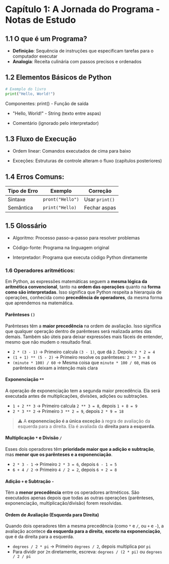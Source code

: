 # Capítulo 1: A Jornada do Programa - Notas de Estudo

## 1.1 O que é um Programa?
- **Definição**: Sequência de instruções que especificam tarefas para o computador executar
- **Analogia**: Receita culinária com passos precisos e ordenados

## 1.2 Elementos Básicos de Python
```python
# Exemplo do livro
print("Hello, World!")
```

Componentes:
print() - Função de saída

- "Hello, World!" - String (texto entre aspas)

- Comentário (ignorado pelo interpretador)

## 1.3 Fluxo de Execução

- Ordem linear: Comandos executados de cima para baixo

- Exceções: Estruturas de controle alteram o fluxo (capítulos posteriores)

## 1.4 Erros Comuns:

| Tipo de Erro | Exemplo        | Correção       |
|--------------|----------------|----------------|
| Sintaxe      | `pront("Hello")` | Usar `print()` |
| Semântica    | `print("Hello)`  | Fechar aspas   |

## 1.5 Glossário

- Algoritmo: Processo passo-a-passo para resolver problemas

- Código-fonte: Programa na linguagem original

- Interpretador: Programa que executa código Python diretamente

### 1.6 Operadores aritméticos:
Em Python, as expressões matemáticas seguem a **mesma lógica da aritmética convencional**, tanto na **ordem das operações** quanto na **forma como são interpretadas**. Isso significa que Python respeita a hierarquia de operações, conhecida como **precedência de operadores**, da mesma forma que aprendemos na matemática.

#### **Parênteses `()`**
Parênteses têm a **maior precedência** na ordem de avaliação. Isso significa que qualquer operação dentro de parênteses será realizada antes das demais. Também são úteis para deixar expressões mais fáceis de entender, mesmo que não mudem o resultado final.

- `2 * (3 - 1)` → Primeiro calcula `(3 - 1)`, que dá `2`. Depois: `2 * 2 = 4`
- `(1 + 1) ** (5 - 2)` → Primeiro resolve os parênteses: `2 ** 3 = 8`
- `(minute * 100) / 60` → Mesma coisa que `minute * 100 / 60`, mas os parênteses deixam a intenção mais clara

#### **Exponenciação `**`**
A operação de exponenciação tem a segunda maior precedência. Ela será executada antes de multiplicações, divisões, adições ou subtrações.

- `1 + 2 ** 3` → Primeiro calcula `2 ** 3 = 8`, depois `1 + 8 = 9`
- `2 * 3 ** 2` → Primeiro `3 ** 2 = 9`, depois `2 * 9 = 18`

> ⚠️ A **exponenciação é a única exceção** à regra de avaliação da esquerda para a direita. Ela é avaliada da **direita para a esquerda**.

#### **Multiplicação `*` e Divisão `/`**
Esses dois operadores têm **prioridade maior que a adição e subtração**, mas **menor que os parênteses e a exponenciação**.

- `2 * 3 - 1` → Primeiro `2 * 3 = 6`, depois `6 - 1 = 5`
- `6 + 4 / 2` → Primeiro `4 / 2 = 2`, depois `6 + 2 = 8`

#### **Adição `+` e Subtração `-`**
Têm a **menor precedência** entre os operadores aritméticos. São executados apenas depois que todas as outras operações (parênteses, exponenciação, multiplicação/divisão) forem resolvidas.

#### **Ordem de Avaliação** (Esquerda para Direita)
Quando dois operadores têm a mesma precedência (como `*` e `/`, ou `+` e `-`), a avaliação acontece **da esquerda para a direita**, **exceto na exponenciação**, que é da direita para a esquerda.

- `degrees / 2 * pi` → Primeiro `degrees / 2`, depois multiplica por `pi`
- Para dividir por `2π` diretamente, escreva: `degrees / (2 * pi)` ou `degrees / 2 / pi`



